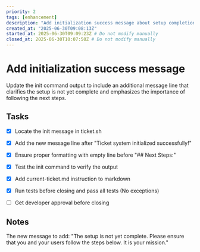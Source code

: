 ```yaml
---
priority: 2
tags: [enhancement]
description: "Add initialization success message about setup completion"
created_at: "2025-06-30T09:08:13Z"
started_at: 2025-06-30T09:09:23Z # Do not modify manually
closed_at: 2025-06-30T10:07:50Z # Do not modify manually
---
```


# Add initialization success message

Update the init command output to include an additional message line that clarifies the setup is not yet complete and emphasizes the importance of following the next steps.


## Tasks

- [x] Locate the init message in ticket.sh
- [x] Add the new message line after "Ticket system initialized successfully!"
- [x] Ensure proper formatting with empty line before "## Next Steps:"
- [x] Test the init command to verify the output
- [x] Add current-ticket.md instruction to markdown
- [x] Run tests before closing and pass all tests (No exceptions)
- [ ] Get developer approval before closing


## Notes

The new message to add:
"The setup is not yet complete. Please ensure that you and your users follow the steps below. It is your mission."
